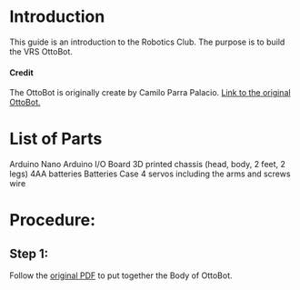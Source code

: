 # Introduction
This guide is an introduction to the Robotics Club. The purpose is to build the VRS OttoBot.
#### Credit
The OttoBot is originally create by Camilo Parra Palacio. [Link to the original OttoBot.](https://www.ottodiy.com/)
# List of Parts
Arduino Nano
Arduino I/O Board
3D printed chassis (head, body, 2 feet, 2 legs) 
4AA batteries
Batteries Case
4 servos including the arms and screws
wire

# Procedure:
## Step 1:
Follow the [original PDF](./Original/OttoDIY+_InstructionsManual_V05.pdf) to put together the Body of OttoBot. 


